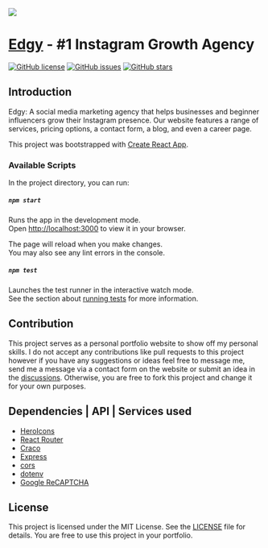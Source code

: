 <img src="https://github.com/catherineisonline/edgy/blob/main/public/project-preview.png?raw=true"></img>

# [Edgy](https://edgy-media.vercel.app/) - #1 Instagram Growth Agency


[![GitHub license](https://img.shields.io/github/license/catherineisonline/edgy)](https://github.com/catherineisonline/edgy/blob/main/LICENSE)
[![GitHub issues](https://img.shields.io/github/issues/catherineisonline/edgy)](https://github.com/catherineisonline/edgy/issues)
[![GitHub stars](https://img.shields.io/github/stars/catherineisonline/edgy)](https://github.com/catherineisonline/edgy/stargazers)

## Introduction <a id="introduction"></a>
Edgy: A social media marketing agency that helps businesses and beginner influencers grow their Instagram presence. Our website features a range of services, pricing options, a contact form, a blog, and even a career page.


This project was bootstrapped with [Create React App](https://github.com/facebook/create-react-app).

### Available Scripts

In the project directory, you can run:

##### `npm start`

Runs the app in the development mode.\
Open [http://localhost:3000](http://localhost:3000) to view it in your browser.

The page will reload when you make changes.\
You may also see any lint errors in the console.

##### `npm test`

Launches the test runner in the interactive watch mode.\
See the section about [running tests](https://facebook.github.io/create-react-app/docs/running-tests) for more information.

## Contribution <a id="contributiion"></a>
This project serves as a personal portfolio website to show off my personal skills. I do not accept any contributions like pull requests to this project however if you have any suggestions or ideas feel free to message me, send me a message via a contact form on the website or submit an idea in the [discussions](https://github.com/catherineisonline/edgy/discussions). Otherwise, you are free to fork this project and change it for your own purposes. 

## Dependencies | API | Services used  <a id="dependencies"></a>
- [HeroIcons](https://heroicons.com/)
- [React Router](https://www.npmjs.com/package/react-router-dom)
- [Craco](https://www.npmjs.com/package/@craco/craco)
- [Express](https://www.npmjs.com/package/express)
- [cors](https://www.npmjs.com/package/cors)
- [dotenv](https://www.npmjs.com/package/dotenv)
- [Google ReCAPTCHA](https://www.google.com/recaptcha/about/)


## License  <a id="license"></a>

This project is licensed under the MIT License. See the [LICENSE](https://github.com/catherineisonline/travel-with-catherine/blob/main/LICENSE) file for details. You are free to use this project in your portfolio.

